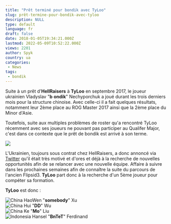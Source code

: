 ```yaml
---
title: "Prêt terminé pour bondik avec TyLoo"
slug: prêt-termine-pour-bondik-avec-tyloo
description: NULL
type: default
language: fr
draft: false
date: 2018-01-05T19:34:21.000Z
lastmod: 2022-05-09T10:52:22.000Z
views: 2201
author: Spyk
country: ua
categories:
 - News
tags:
 - bondik
---
```

Suite à un prêt d'**HellRaisers** à **TyLoo** en septembre 2017, le joueur ukrainien Vladyslav "**b** **ondik**" Nеchуроrchuk⁠ a joué durant les trois derniers mois pour la structure chinoise. Avec celle-ci il a fait quelques résultats, notamment leur 2ème place au ROG Master 2017 ainsi que la 2ème place du Minor d'Asie. 

Toutefois, suite aux multiples problèmes de roster qu'a rencontré TyLoo récemment avec ses joueurs ne pouvant pas participer au Qualifer Major, c'est dans ce contexte que le prêt de bondik est arrivé à son terme. 

![](https://flickshot-ue.s3.eu-west-2.amazonaws.com/flickshot/article/5a4f9db9d2ddf/images/Lj3BsIXNNmw4UhgtNg875p5J0sPXcNaR9bRs3kdu.jpeg)

L'Ukrainien, toujours sous contrat chez HellRaisers, a donc annoncé via [Twitter](https://twitter.com/bondik%5Fcsgo/status/949295561605369856?ref%5Fsrc=twsrc%5Etfw&ref%5Furl=https%3A%2F%2Fwww.hltv.org%2Fnews%2F22380%2Fbondiks-loan-spell-at-tyloo-comes-to-an-end) qu'il était très motivé et d'ores et déjà à la recherche de nouvelles opportunités afin de se relancer avec une nouvelle équipe. Affaire à suivre dans les prochaines semaines afin de connaître la suite du parcours de l'ancien Flipsid3\. **TyLoo** part donc à la recherche d'un 5ème joueur pour compéter sa formation.

**TyLoo** est donc :

![China](/images/countries/cn.svg)⁠ HaoWen "**somebody**" Xu  
![China](/images/countries/cn.svg)⁠ Hui "**DD**" Wu  
![China](/images/countries/cn.svg)⁠ Ke "**Mo**" Liu  
![Indonesia](/images/countries/id.svg)⁠ Hansel "**BnTeT**" Ferdinand
